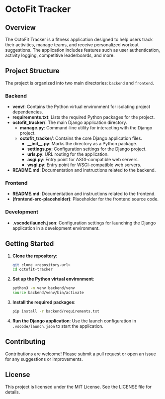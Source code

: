 # OctoFit Tracker

## Overview

The OctoFit Tracker is a fitness application designed to help users track their activities, manage teams, and receive personalized workout suggestions. The application includes features such as user authentication, activity logging, competitive leaderboards, and more.

## Project Structure

The project is organized into two main directories: `backend` and `frontend`.

### Backend

- **venv/**: Contains the Python virtual environment for isolating project dependencies.
- **requirements.txt**: Lists the required Python packages for the project.
- **octofit_tracker/**: The main Django application directory.
  - **manage.py**: Command-line utility for interacting with the Django project.
  - **octofit_tracker/**: Contains the core Django application files.
    - **\_\_init\_\_.py**: Marks the directory as a Python package.
    - **settings.py**: Configuration settings for the Django project.
    - **urls.py**: URL routing for the application.
    - **asgi.py**: Entry point for ASGI-compatible web servers.
    - **wsgi.py**: Entry point for WSGI-compatible web servers.
- **README.md**: Documentation and instructions related to the backend.

### Frontend

- **README.md**: Documentation and instructions related to the frontend.
- **(frontend-src-placeholder)**: Placeholder for the frontend source code.

### Development

- **.vscode/launch.json**: Configuration settings for launching the Django application in a development environment.

## Getting Started

1. **Clone the repository**:
   ```bash
   git clone <repository-url>
   cd octofit-tracker
   ```

2. **Set up the Python virtual environment**:
   ```bash
   python3 -m venv backend/venv
   source backend/venv/bin/activate
   ```

3. **Install the required packages**:
   ```bash
   pip install -r backend/requirements.txt
   ```

4. **Run the Django application**:
   Use the launch configuration in `.vscode/launch.json` to start the application.

## Contributing

Contributions are welcome! Please submit a pull request or open an issue for any suggestions or improvements.

## License

This project is licensed under the MIT License. See the LICENSE file for details.